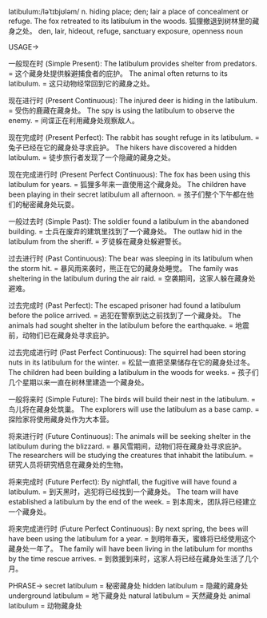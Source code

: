 latibulum:/ləˈtɪbjʊləm/
n.
hiding place; den; lair
a place of concealment or refuge.
The fox retreated to its latibulum in the woods. 狐狸撤退到树林里的藏身之处。
den, lair, hideout, refuge, sanctuary
exposure, openness
noun


USAGE->

一般现在时 (Simple Present):
The latibulum provides shelter from predators. = 这个藏身处提供躲避捕食者的庇护。
The animal often returns to its latibulum. = 这只动物经常回到它的藏身之处。

现在进行时 (Present Continuous):
The injured deer is hiding in the latibulum. = 受伤的鹿藏在藏身处。
The spy is using the latibulum to observe the enemy. = 间谍正在利用藏身处观察敌人。

现在完成时 (Present Perfect):
The rabbit has sought refuge in its latibulum. = 兔子已经在它的藏身处寻求庇护。
The hikers have discovered a hidden latibulum. = 徒步旅行者发现了一个隐藏的藏身之处。

现在完成进行时 (Present Perfect Continuous):
The fox has been using this latibulum for years. = 狐狸多年来一直使用这个藏身处。
The children have been playing in their secret latibulum all afternoon. = 孩子们整个下午都在他们的秘密藏身处玩耍。

一般过去时 (Simple Past):
The soldier found a latibulum in the abandoned building. = 士兵在废弃的建筑里找到了一个藏身处。
The outlaw hid in the latibulum from the sheriff. = 歹徒躲在藏身处躲避警长。

过去进行时 (Past Continuous):
The bear was sleeping in its latibulum when the storm hit. =  暴风雨来袭时，熊正在它的藏身处睡觉。
The family was sheltering in the latibulum during the air raid. =  空袭期间，这家人躲在藏身处避难。

过去完成时 (Past Perfect):
The escaped prisoner had found a latibulum before the police arrived. = 逃犯在警察到达之前找到了一个藏身处。
The animals had sought shelter in the latibulum before the earthquake. = 地震前，动物们已在藏身处寻求庇护。

过去完成进行时 (Past Perfect Continuous):
The squirrel had been storing nuts in its latibulum for the winter. = 松鼠一直把坚果储存在它的藏身处过冬。
The children had been building a latibulum in the woods for weeks. = 孩子们几个星期以来一直在树林里建造一个藏身处。

一般将来时 (Simple Future):
The birds will build their nest in the latibulum. = 鸟儿将在藏身处筑巢。
The explorers will use the latibulum as a base camp. = 探险家将使用藏身处作为大本营。

将来进行时 (Future Continuous):
The animals will be seeking shelter in the latibulum during the blizzard. = 暴风雪期间，动物们将在藏身处寻求庇护。
The researchers will be studying the creatures that inhabit the latibulum. = 研究人员将研究栖息在藏身处的生物。

将来完成时 (Future Perfect):
By nightfall, the fugitive will have found a latibulum. = 到天黑时，逃犯将已经找到一个藏身处。
The team will have established a latibulum by the end of the week. = 到本周末，团队将已经建立一个藏身处。

将来完成进行时 (Future Perfect Continuous):
By next spring, the bees will have been using the latibulum for a year. = 到明年春天，蜜蜂将已经使用这个藏身处一年了。
The family will have been living in the latibulum for months by the time rescue arrives. = 到救援到来时，这家人将已经在藏身处生活了几个月。



PHRASE->
secret latibulum = 秘密藏身处
hidden latibulum = 隐藏的藏身处
underground latibulum = 地下藏身处
natural latibulum = 天然藏身处
animal latibulum = 动物藏身处
